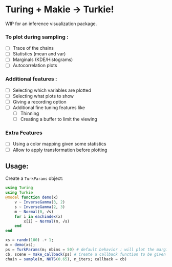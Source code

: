 # Turing + Makie -> Turkie!

WIP for an inference visualization package.

### To plot during sampling :
- [ ] Trace of the chains
- [ ] Statistics (mean and var)
- [ ] Marginals (KDE/Histograms)
- [ ] Autocorrelation plots

### Additional features :
- [ ] Selecting which variables are plotted
- [ ] Selecting what plots to show
- [ ] Giving a recording option
- [ ] Additional fine tuning features like
    - [ ] Thinning
    - [ ] Creating a buffer to limit the viewing

### Extra Features 
- [ ] Using a color mapping given some statistics
- [ ] Allow to apply transformation before plotting

## Usage:

Create a `TurkParams` object:
```julia
using Turing
using Turkie
@model function demo(x)
    v ~ InverseGamma(3, 2)
    s ~ InverseGamma(2, 3)
    m ~ Normal(0, √s)
    for i in eachindex(x)
        x[i] ~ Normal(m, √s)
    end
end

xs = randn(100) .+ 1;
m = demo(xs);
ps = TurkParams(m; nbins = 50) # default behavior : will plot the marginals and trace of all variables
cb, scene = make_callback(ps) # Create a callback function to be given to sample
chain = sample(m, NUTS(0.65), n_iters; callback = cb)
```